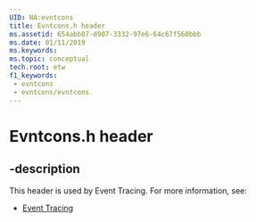 ```yaml
---
UID: NA:evntcons
title: Evntcons.h header
ms.assetid: 654abb07-d907-3332-97e6-64c67f560bbb
ms.date: 01/11/2019
ms.keywords: 
ms.topic: conceptual
tech.root: etw
f1_keywords:
 - evntcons
 - evntcons/evntcons
---
```


# Evntcons.h header


## -description

This header is used by Event Tracing. For more information, see:

- [Event Tracing](../_etw/index.md)

